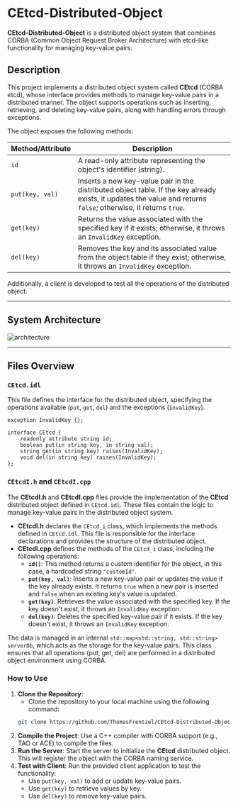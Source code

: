 # CEtcd-Distributed-Object

**CEtcd-Distributed-Object** is a distributed object system that combines CORBA (Common Object Request Broker Architecture) with etcd-like functionality for managing key-value pairs.

## Description

This project implements a distributed object system called **CEtcd** (CORBA etcd), whose interface provides methods to manage key-value pairs in a distributed manner. The object supports operations such as inserting, retrieving, and deleting key-value pairs, along with handling errors through exceptions.

The object exposes the following methods:

| Method/Attribute | Description |
|------------------|-------------|
| `id`             | A read-only attribute representing the object's identifier (string). |
| `put(key, val)`  | Inserts a new key-value pair in the distributed object table. If the key already exists, it updates the value and returns `false`; otherwise, it returns `true`. |
| `get(key)`       | Returns the value associated with the specified key if it exists; otherwise, it throws an `InvalidKey` exception. |
| `del(key)`       | Removes the key and its associated value from the object table if they exist; otherwise, it throws an `InvalidKey` exception. |

Additionally, a client is developed to test all the operations of the distributed object.

---

## System Architecture

![architecture](https://github.com/user-attachments/assets/e44e06ef-f39d-48d0-9655-57710a5bbcc1)

---

## Files Overview

### `CEtcd.idl`

This file defines the interface for the distributed object, specifying the operations available (`put`, `get`, `del`) and the exceptions (`InvalidKey`).

```idl
exception InvalidKey {};

interface CEtcd {
    readonly attribute string id;
    boolean put(in string key, in string val);
    string get(in string key) raises(InvalidKey);
    void del(in string key) raises(InvalidKey);
};
```

### `CEtcdI.h` and `CEtcdI.cpp`

The **CEtcdI.h** and **CEtcdI.cpp** files provide the implementation of the **CEtcd** distributed object defined in `CEtcd.idl`. These files contain the logic to manage key-value pairs in the distributed object system.

- **CEtcdI.h** declares the `CEtcd_i` class, which implements the methods defined in `CEtcd.idl`. This file is responsible for the interface declarations and provides the structure of the distributed object.
- **CEtcdI.cpp** defines the methods of the `CEtcd_i` class, including the following operations:
  - **`id()`**: This method returns a custom identifier for the object, in this case, a hardcoded string `"customId"`.
  - **`put(key, val)`**: Inserts a new key-value pair or updates the value if the key already exists. It returns `true` when a new pair is inserted and `false` when an existing key's value is updated.
  - **`get(key)`**: Retrieves the value associated with the specified key. If the key doesn't exist, it throws an `InvalidKey` exception.
  - **`del(key)`**: Deletes the specified key-value pair if it exists. If the key doesn't exist, it throws an `InvalidKey` exception.

The data is managed in an internal `std::map<std::string, std::string> serverDb`, which acts as the storage for the key-value pairs. This class ensures that all operations (put, get, del) are performed in a distributed object environment using CORBA.

### How to Use

1. **Clone the Repository**: 
   - Clone the repository to your local machine using the following command:
   ```bash
   git clone https://github.com/ThomasFrentzel/CEtcd-Distributed-Object
2. **Compile the Project**: Use a C++ compiler with CORBA support (e.g., TAO or ACE) to compile the files.
3. **Run the Server**: Start the server to initialize the **CEtcd** distributed object. This will register the object with the CORBA naming service.
4. **Test with Client**: Run the provided client application to test the functionality:
   - Use `put(key, val)` to add or update key-value pairs.
   - Use `get(key)` to retrieve values by key.
   - Use `del(key)` to remove key-value pairs.
